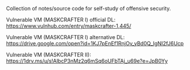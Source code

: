 Collection of notes/source code for self-study of offensive security.

Vulnerable VM (MASKCRAFTER I) official DL: https://www.vulnhub.com/entry/maskcrafter-1,445/

Vulnerable VM (MASKCRAFTER I) alternative DL: https://drive.google.com/open?id=1KJ7pEnEf1RnjOv_yBd0Q_IgNI2fJ6Ucp

Vulnerable VM (MASKCRAFTER II): https://1drv.ms/u/s!AlbcP3nMz2q6mSq6oUFbTAj_u69e?e=JpB0Yy
